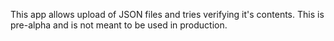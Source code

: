 This app allows upload of JSON files and tries verifying it's contents.
This is pre-alpha and is not meant to be used in production.